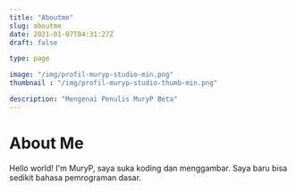 ```yaml
---
title: "Aboutme"
slug: aboutme
date: 2021-01-07T04:31:27Z
draft: false

type: page

image: "/img/profil-muryp-studio-min.png"
thumbnail : "/img/profil-muryp-studio-thumb-min.png"

description: "Mengenai Penulis MuryP Beta"
---
```

# About Me
Hello world!
I'm MuryP, saya suka koding dan menggambar. Saya baru bisa sedikit bahasa pemrograman dasar. 